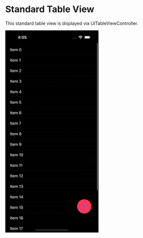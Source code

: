 # Standard Table View
This standard table view is displayed via UITableViewController. 



![](/Assets/gif1.gif)
